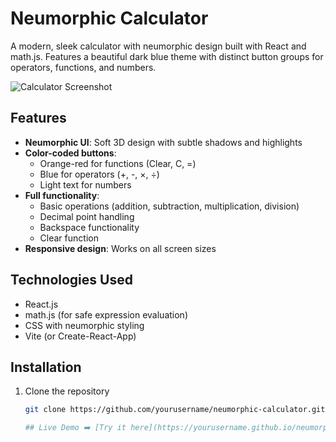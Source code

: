 # Neumorphic Calculator

A modern, sleek calculator with neumorphic design built with React and math.js. Features a beautiful dark blue theme with distinct button groups for operators, functions, and numbers.

![Calculator Screenshot](./public/img/) 

## Features

- **Neumorphic UI**: Soft 3D design with subtle shadows and highlights
- **Color-coded buttons**: 
  - Orange-red for functions (Clear, C, =)
  - Blue for operators (+, -, ×, ÷)
  - Light text for numbers
- **Full functionality**:
  - Basic operations (addition, subtraction, multiplication, division)
  - Decimal point handling
  - Backspace functionality
  - Clear function
- **Responsive design**: Works on all screen sizes

## Technologies Used

- React.js
- math.js (for safe expression evaluation)
- CSS with neumorphic styling
- Vite (or Create-React-App)

## Installation

1. Clone the repository
   ```bash
   git clone https://github.com/yourusername/neumorphic-calculator.git

   ## Live Demo ➡️ [Try it here](https://yourusername.github.io/neumorphic-calculator)